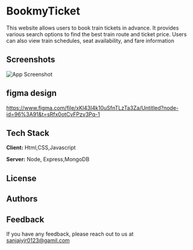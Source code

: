 
# BookmyTicket


This website allows users to book train tickets in advance. It provides various search options to find the best train route and ticket price. Users can also view train schedules, seat availability, and fare information


## Screenshots

![App Screenshot](https://via.placeholder.com/468x300?text=App+Screenshot+Here)

## figma design

https://www.figma.com/file/xKl43I4k10uSfnTLzTa3Za/Untitled?node-id=96%3A91&t=sRfx0otCvFPzv3Pq-1



## Tech Stack

**Client:** Html,CSS,Javascript

**Server:** Node, Express,MongoDB





## License


## Authors




## Feedback

If you have any feedback, please reach out to us at sanjajyjr0123@gamil.com

